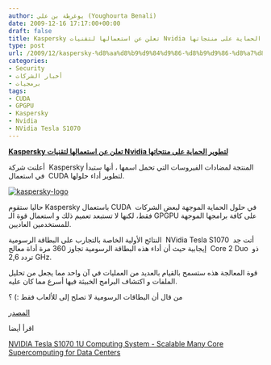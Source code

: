 ```yaml
---
author: يوغرطة بن علي (Youghourta Benali)
date: 2009-12-16 17:17:00+00:00
draft: false
title: Kaspersky تعلن عن استعمالها لتقنيات Nvidia لتطوير الحماية على منتجاتها
type: post
url: /2009/12/kaspersky-%d8%aa%d8%b9%d9%84%d9%86-%d8%b9%d9%86-%d8%a7%d8%b3%d8%aa%d8%b9%d9%85%d8%a7%d9%84%d9%87%d8%a7-%d9%84%d8%aa%d9%82%d9%86%d9%8a%d8%a7%d8%aa-nvidia-%d9%84%d8%aa%d8%b7%d9%88%d9%8a%d8%b1-%d8%a7/
categories:
- Security
- أخبار الشركات
- برمجيات
tags:
- CUDA
- GPGPU
- Kaspersky
- Nvidia
- NVidia Tesla S1070
---
```


[**Kaspersky تعلن عن استعمالها لتقنيات Nvidia لتطوير الحماية على منتجاتها**](https://www.it-scoop.com/2009/12/kaspersky-%d8%aa%d8%b9%d9%84%d9%86-%d8%b9%d9%86-%d8%a7%d8%b3%d8%aa%d8%b9%d9%85%d8%a7%d9%84%d9%87%d8%a7-%d9%84%d8%aa%d9%82%d9%86%d9%8a%d8%a7%d8%aa-nvidia-%d9%84%d8%aa%d8%b7%d9%88%d9%8a%d8%b1-%d8%a7/)



أعلنت شركة  Kaspersky المنتجة لمضادات الفيروسات التي تحمل اسمها ، أنها ستبدأ في استعمال  CUDA لتطوير أداء حلولها.


[![kaspersky-logo](https://www.it-scoop.com/wp-content/uploads/2009/12/kaspersky-logo.png)
](https://www.it-scoop.com/2009/12/kaspersky-%d8%aa%d8%b9%d9%84%d9%86-%d8%b9%d9%86-%d8%a7%d8%b3%d8%aa%d8%b9%d9%85%d8%a7%d9%84%d9%87%d8%a7-%d9%84%d8%aa%d9%82%d9%86%d9%8a%d8%a7%d8%aa-nvidia-%d9%84%d8%aa%d8%b7%d9%88%d9%8a%d8%b1-%d8%a7/)



حاليا ستقوم Kaspersky باستعمال CUDA  في حلول الحماية الموجهة لبعض الشركات فقط، لكنها لا تستبعد تعميم ذلك و استعمال قوة الـ GPGPU على كافة برامجها الموجهة للمستخدمين العاديين.

النتائج الأولية الخاصة بالتجارب على البطاقة الرسومية  NVidia Tesla S1070  أتت جد إيجابية حيث أن أداء هذه البطاقة الرسومية تجاوز 360 مرة أداة معالج  Core 2 Duo  ذو تردد 2,6 GHz.

قوة المعالجة هذه ستسمح بالقيام بالعديد من العمليات في آن واحد مما يجعل من تحليل الملفات و اكتشاف البرامج الخبيثة فيها أسرع مما كان عليه.

من قال أن البطاقات الرسومية لا تصلح إلى للألعاب فقط :) ؟

[المصدر](http://www.kaspersky.com/news?id=207575979)

اقرأ أيضا

[NVIDIA Tesla S1070 1U Computing System - Scalable Many Core Supercomputing for Data Centers](http://www.nvidia.com/object/product_tesla_s1070_us.html)
